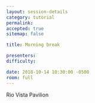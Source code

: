 ```yaml
---
layout: session-details
category: tutorial
permalink:
accepted: true
sitemap: false

title: Morning break

presenters:
difficulty:

date: 2018-10-14 10:30:00 -0500
room: full
---
```

Rio Vista Pavilion
